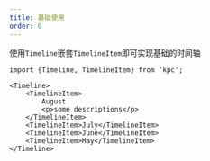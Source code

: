 ```yaml
---
title: 基础使用
order: 0
---
```


使用`Timeline`嵌套`TimelineItem`即可实现基础的时间轴

```vdt
import {Timeline, TimelineItem} from 'kpc';

<Timeline>
    <TimelineItem>
        August
        <p>some descriptions</p>
    </TimelineItem>
    <TimelineItem>July</TimelineItem>
    <TimelineItem>June</TimelineItem>
    <TimelineItem>May</TimelineItem>
</Timeline>
```